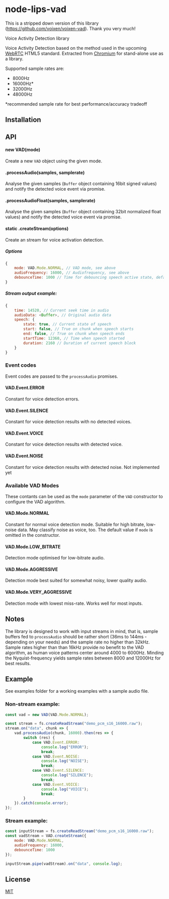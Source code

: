 # node-lips-vad

This is a stripped down version of this library (https://github.com/voixen/voixen-vad). Thank you very much!

Voice Activity Detection library

Voice Activity Detection based on the method used in the upcoming [WebRTC](http://http://www.webrtc.org) HTML5 standard.
Extracted from [Chromium](https://chromium.googlesource.com/external/webrtc/+/branch-heads/43/webrtc/common_audio/vad/) for
stand-alone use as a library.

Supported sample rates are:
- 8000Hz
- 16000Hz*
- 32000Hz
- 48000Hz

*recommended sample rate for best performance/accuracy tradeoff

## Installation

## API

#### new VAD(mode)

Create a new `VAD` object using the given mode.

#### .processAudio(samples, samplerate)

Analyse the given samples (`Buffer` object containing 16bit signed values) and notify the detected voice
event via promise.

#### .processAudioFloat(samples, samplerate)

Analyse the given samples (`Buffer` object containing 32bit normalized float values) and notify the detected voice
event via promise.

#### static .createStream(options)

Create an stream for voice activation detection.

##### Options

```javascript
{
    mode: VAD.Mode.NORMAL, // VAD mode, see above
    audioFrequency: 16000, // Audiofrequency, see above
    debounceTime: 1000 // Time for debouncing speech active state, default 1 second
}
```

##### Stream output example:
```javascript
{ 
    time: 14520, // Current seek time in audio
    audioData: <Buffer>, // Original audio data
    speech: { 
        state: true, // Current state of speech
        start: false, // True on chunk when speech starts
        end: false, // True on chunk when speech ends
        startTime: 12360, // Time when speech started
        duration: 2160 // Duration of current speech block
    } 
}
```

### Event codes

Event codes are passed to the `processAudio` promises.

#### VAD.Event.ERROR

Constant for voice detection errors.

#### VAD.Event.SILENCE

Constant for voice detection results with no detected voices.

#### VAD.Event.VOICE

Constant for voice detection results with detected voice.

#### VAD.Event.NOISE

Constant for voice detection results with detected noise.
Not implemented yet

### Available VAD Modes

These contants can be used as the `mode` parameter of the `VAD` constructor to
configure the VAD algorithm. 

#### VAD.Mode.NORMAL

Constant for normal voice detection mode. Suitable for high bitrate, low-noise data.
May classify noise as voice, too. The default value if `mode` is omitted in the constructor.

#### VAD.Mode.LOW_BITRATE

Detection mode optimised for low-bitrate audio.

#### VAD.Mode.AGGRESSIVE

Detection mode best suited for somewhat noisy, lower quality audio.

#### VAD.Mode.VERY_AGGRESSIVE

Detection mode with lowest miss-rate. Works well for most inputs.

## Notes

The library is designed to work with input streams in mind, that is, sample buffers fed to `processAudio` should be
rather short (36ms to 144ms - depending on your needs) and the sample rate no higher than 32kHz. Sample rates higher than
than 16kHz provide no benefit to the VAD algorithm, as human voice patterns center around 4000 to 6000Hz. Minding the
Nyquist-frequency yields sample rates between 8000 and 12000Hz for best results.

## Example

See examples folder for a working examples with a sample audio file.

### Non-stream example:
```javascript
const vad = new VAD(VAD.Mode.NORMAL);

const stream = fs.createReadStream("demo_pcm_s16_16000.raw");
stream.on("data", chunk => {
    vad.processAudio(chunk, 16000).then(res => {
        switch (res) {
            case VAD.Event.ERROR:
                console.log("ERROR");
                break;
            case VAD.Event.NOISE:
                console.log("NOISE");
                break;
            case VAD.Event.SILENCE:
                console.log("SILENCE");
                break;
            case VAD.Event.VOICE:
                console.log("VOICE");
                break;
        }
    }).catch(console.error);
});
```

### Stream example:
```javascript
const inputStream = fs.createReadStream("demo_pcm_s16_16000.raw");
const vadStream = VAD.createStream({
    mode: VAD.Mode.NORMAL,
    audioFrequency: 16000,
    debounceTime: 1000
});

inputStream.pipe(vadStream).on("data", console.log);
```

## License

[MIT](LICENSE)
